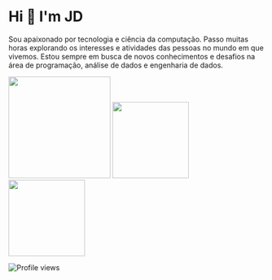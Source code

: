 # **Hi 👋 I'm JD**

Sou apaixonado por tecnologia e ciência da computação. Passo muitas horas explorando os interesses e atividades das pessoas no mundo em que vivemos. Estou sempre em busca de novos conhecimentos e desafios na área de programação, análise de dados e engenharia de dados.


<img height="200em" src="https://github-readme-stats.vercel.app/api/top-langs/?username=git1hub2&layout=compact&langs_count=7&theme=dracula"/> <img height="150em" src="https://github-readme-stats.vercel.app/api?username=git1hub2&show_icons=true&theme=dracula&include_all_commits=true&count_private=true"/> <img height="150em" src="https://github-readme-streak-stats.herokuapp.com/?user=git1hub2&show_icons=true&theme=dracula&include_all_commits=true&count_private=true"/>



![Profile views](https://komarev.com/ghpvc/?username=Git1Hub2)
